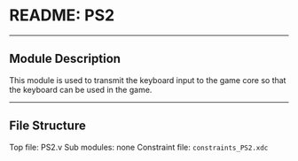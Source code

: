 # README: PS2

---

## Module Description

This module is used to transmit the keyboard input to the game core so that the keyboard can be used in the game.

---

## File Structure

Top file: PS2.v
Sub modules: none
Constraint file: `constraints_PS2.xdc`
